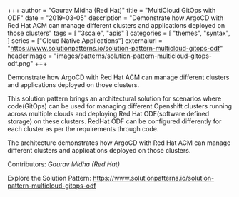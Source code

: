 +++
author = "Gaurav Midha (Red Hat)"
title = "MultiCloud GitOps with ODF"
date = "2019-03-05"
description = "Demonstrate how ArgoCD with Red Hat ACM can manage different clusters and applications deployed on those clusters"
tags = [
    "3scale", "apis"
]
categories = [
    "themes",
    "syntax",
]
series = ["Cloud Native Applications"]
externalurl = "https://www.solutionpatterns.io/solution-pattern-multicloud-gitops-odf"
headerimage = "images/patterns/solution-pattern-multicloud-gitops-odf.png"
+++

Demonstrate how ArgoCD with Red Hat ACM can manage different clusters and applications deployed on those clusters.

<!--more-->

This solution pattern brings an architectural solution for scenarios where code(GitOps) can be used for managing different Openshift clusters running across multiple clouds and deploying Red Hat ODF(software defined storage) on these clusters. RedHat ODF can be configured differently for each cluster as per the requirements through code.

The architecture demonstrates how ArgoCD with Red Hat ACM can manage different clusters and applications deployed on those clusters.



Contributors: _Gaurav Midha (Red Hat)_

Explore the Solution Pattern: https://www.solutionpatterns.io/solution-pattern-multicloud-gitops-odf